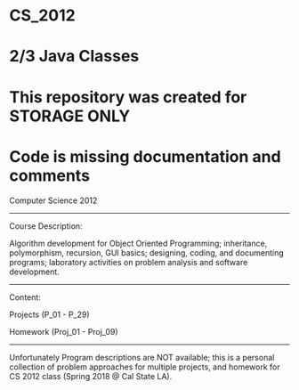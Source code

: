 # CS_2012
# 2/3 Java Classes
# This repository was created for STORAGE ONLY
# Code is missing documentation and comments

Computer Science 2012
**********************************************************************************************************************************
Course Description:

Algorithm development for Object Oriented Programming; inheritance, polymorphism, recursion, GUI basics; designing, coding, and documenting programs; laboratory activities on problem analysis and software development.
**********************************************************************************************************************************
Content:

Projects (P_01 - P_29)

Homework (Proj_01 - Proj_09)
**********************************************************************************************************************************
Unfortunately Program descriptions are NOT available; this is a personal collection of problem approaches for multiple projects, and homework for CS 2012 class (Spring 2018 @ Cal State LA).


